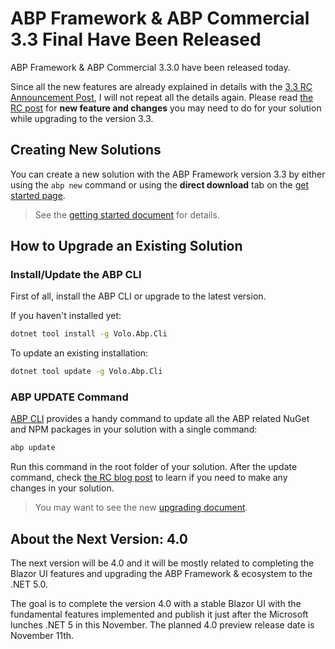 # ABP Framework & ABP Commercial 3.3 Final Have Been Released

ABP Framework & ABP Commercial 3.3.0 have been released today.

Since all the new features are already explained in details with the [3.3 RC Announcement Post](https://blog.abp.io/abp/ABP-Framework-ABP-Commercial-v3.3-RC-Have-Been-Released), I will not repeat all the details again. Please read [the RC post](https://blog.abp.io/abp/ABP-Framework-ABP-Commercial-v3.3-RC-Have-Been-Released) for **new feature and changes** you may need to do for your solution while upgrading to the version 3.3.

## Creating New Solutions

You can create a new solution with the ABP Framework version 3.3 by either using the `abp new` command or using the **direct download** tab on the [get started page](https://abp.io/get-started).

> See the [getting started document](https://docs.abp.io/en/abp/latest/Getting-Started) for details.

## How to Upgrade an Existing Solution

### Install/Update the ABP CLI

First of all, install the ABP CLI or upgrade to the latest version.

If you haven't installed yet:

````bash
dotnet tool install -g Volo.Abp.Cli
````

To update an existing installation:

```bash
dotnet tool update -g Volo.Abp.Cli
```

### ABP UPDATE Command

[ABP CLI](https://docs.abp.io/en/abp/latest/CLI) provides a handy command to update all the ABP related NuGet and NPM packages in your solution with a single command:

````bash
abp update
````

Run this command in the root folder of your solution. After the update command, check [the RC blog post](https://blog.abp.io/abp/ABP-Framework-ABP-Commercial-v3.3-RC-Have-Been-Released) to learn if you need to make any changes in your solution.

> You may want to see the new [upgrading document](https://docs.abp.io/en/abp/latest/Upgrading).

## About the Next Version: 4.0

The next version will be 4.0 and it will be mostly related to completing the Blazor UI features and upgrading the ABP Framework & ecosystem to the .NET 5.0.

The goal is to complete the version 4.0 with a stable Blazor UI with the fundamental features implemented and publish it just after the Microsoft lunches .NET 5 in this November. The planned 4.0 preview release date is November 11th.
